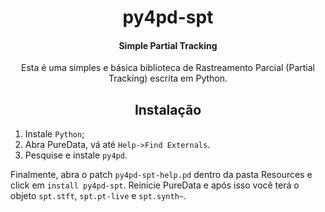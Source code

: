 <p align="center">
  <h1 align="center">py4pd-spt</h1>
  <h4 align="center">Simple Partial Tracking</h4>
</p>

<p align="center">
Esta é uma simples e básica biblioteca de Rastreamento Parcial (Partial Tracking) escrita em Python.
</p>

<h2 align="center">Instalação</h2>

1) Instale `Python`;
2) Abra PureData, vá até `Help->Find Externals`.
3) Pesquise e instale `py4pd`.

Finalmente, abra o patch `py4pd-spt-help.pd` dentro da pasta Resources e click em `install py4pd-spt`. Reinicie PureData e após isso você terá o objeto `spt.stft`, `spt.pt-live` e `spt.synth~`.
 


